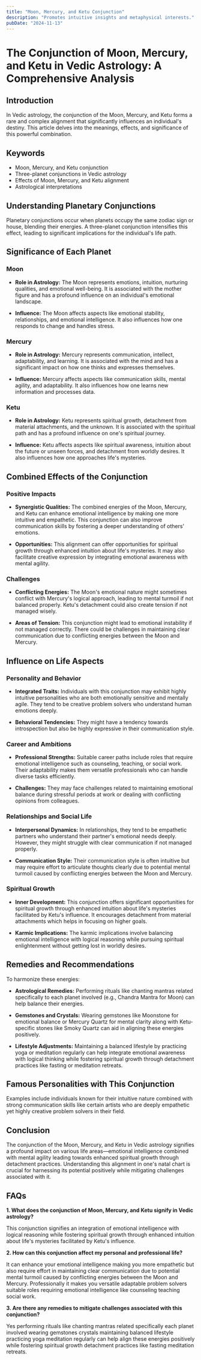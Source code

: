 ```yaml
---
title: "Moon, Mercury, and Ketu Conjunction"
description: "Promotes intuitive insights and metaphysical interests."
pubDate: "2024-11-13"
---
```


# The Conjunction of Moon, Mercury, and Ketu in Vedic Astrology: A Comprehensive Analysis

## Introduction

In Vedic astrology, the conjunction of the Moon, Mercury, and Ketu forms a rare and complex alignment that significantly influences an individual's destiny. This article delves into the meanings, effects, and significance of this powerful combination.

## Keywords

- Moon, Mercury, and Ketu conjunction
- Three-planet conjunctions in Vedic astrology
- Effects of Moon, Mercury, and Ketu alignment
- Astrological interpretations

## Understanding Planetary Conjunctions

Planetary conjunctions occur when planets occupy the same zodiac sign or house, blending their energies. A three-planet conjunction intensifies this effect, leading to significant implications for the individual's life path.

## Significance of Each Planet

### Moon

- **Role in Astrology:** The Moon represents emotions, intuition, nurturing qualities, and emotional well-being. It is associated with the mother figure and has a profound influence on an individual's emotional landscape.
  
- **Influence:** The Moon affects aspects like emotional stability, relationships, and emotional intelligence. It also influences how one responds to change and handles stress.

### Mercury

- **Role in Astrology:** Mercury represents communication, intellect, adaptability, and learning. It is associated with the mind and has a significant impact on how one thinks and expresses themselves.
  
- **Influence:** Mercury affects aspects like communication skills, mental agility, and adaptability. It also influences how one learns new information and processes data.

### Ketu

- **Role in Astrology:** Ketu represents spiritual growth, detachment from material attachments, and the unknown. It is associated with the spiritual path and has a profound influence on one's spiritual journey.
  
- **Influence:** Ketu affects aspects like spiritual awareness, intuition about the future or unseen forces, and detachment from worldly desires. It also influences how one approaches life's mysteries.

## Combined Effects of the Conjunction

### Positive Impacts

- **Synergistic Qualities:** The combined energies of the Moon, Mercury, and Ketu can enhance emotional intelligence by making one more intuitive and empathetic. This conjunction can also improve communication skills by fostering a deeper understanding of others' emotions.
  
- **Opportunities:** This alignment can offer opportunities for spiritual growth through enhanced intuition about life's mysteries. It may also facilitate creative expression by integrating emotional awareness with mental agility.

### Challenges

- **Conflicting Energies:** The Moon's emotional nature might sometimes conflict with Mercury's logical approach, leading to mental turmoil if not balanced properly. Ketu's detachment could also create tension if not managed wisely.
  
- **Areas of Tension:** This conjunction might lead to emotional instability if not managed correctly. There could be challenges in maintaining clear communication due to conflicting energies between the Moon and Mercury.

## Influence on Life Aspects

### Personality and Behavior

- **Integrated Traits:** Individuals with this conjunction may exhibit highly intuitive personalities who are both emotionally sensitive and mentally agile. They tend to be creative problem solvers who understand human emotions deeply.
  
- **Behavioral Tendencies:** They might have a tendency towards introspection but also be highly expressive in their communication style.

### Career and Ambitions

- **Professional Strengths:** Suitable career paths include roles that require emotional intelligence such as counseling, teaching, or social work. Their adaptability makes them versatile professionals who can handle diverse tasks efficiently.
  
- **Challenges:** They may face challenges related to maintaining emotional balance during stressful periods at work or dealing with conflicting opinions from colleagues.

### Relationships and Social Life

- **Interpersonal Dynamics:** In relationships, they tend to be empathetic partners who understand their partner's emotional needs deeply. However, they might struggle with clear communication if not managed properly.
  
- **Communication Style:** Their communication style is often intuitive but may require effort to articulate thoughts clearly due to potential mental turmoil caused by conflicting energies between the Moon and Mercury.

### Spiritual Growth

- **Inner Development:** This conjunction offers significant opportunities for spiritual growth through enhanced intuition about life's mysteries facilitated by Ketu's influence. It encourages detachment from material attachments which helps in focusing on higher goals.
  
- **Karmic Implications:** The karmic implications involve balancing emotional intelligence with logical reasoning while pursuing spiritual enlightenment without getting lost in worldly desires.

## Remedies and Recommendations

To harmonize these energies:

- **Astrological Remedies:** Performing rituals like chanting mantras related specifically to each planet involved (e.g., Chandra Mantra for Moon) can help balance their energies.
  
- **Gemstones and Crystals:** Wearing gemstones like Moonstone for emotional balance or Mercury Quartz for mental clarity along with Ketu-specific stones like Smoky Quartz can aid in aligning these energies positively.
  
- **Lifestyle Adjustments:** Maintaining a balanced lifestyle by practicing yoga or meditation regularly can help integrate emotional awareness with logical thinking while fostering spiritual growth through detachment practices like fasting or meditation retreats.

## Famous Personalities with This Conjunction

Examples include individuals known for their intuitive nature combined with strong communication skills like certain artists who are deeply empathetic yet highly creative problem solvers in their field.

## Conclusion

The conjunction of the Moon, Mercury, and Ketu in Vedic astrology signifies a profound impact on various life areas—emotional intelligence combined with mental agility leading towards enhanced spiritual growth through detachment practices. Understanding this alignment in one's natal chart is crucial for harnessing its potential positively while mitigating challenges associated with it.

## FAQs

**1. What does the conjunction of Moon, Mercury, and Ketu signify in Vedic astrology?**

This conjunction signifies an integration of emotional intelligence with logical reasoning while fostering spiritual growth through enhanced intuition about life's mysteries facilitated by Ketu's influence.

**2. How can this conjunction affect my personal and professional life?**

It can enhance your emotional intelligence making you more empathetic but also require effort in maintaining clear communication due to potential mental turmoil caused by conflicting energies between the Moon and Mercury. Professionally it makes you versatile adaptable problem solvers suitable roles requiring emotional intelligence like counseling teaching social work.

**3. Are there any remedies to mitigate challenges associated with this conjunction?**

Yes performing rituals like chanting mantras related specifically each planet involved wearing gemstones crystals maintaining balanced lifestyle practicing yoga meditation regularly can help align these energies positively while fostering spiritual growth detachment practices like fasting meditation retreats.


